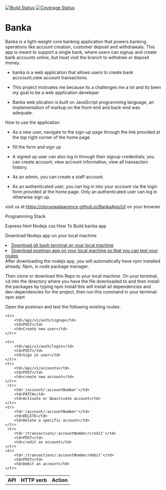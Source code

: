 [![Build Status](https://travis-ci.org/olorunwalawrence/BankaApp.svg?branch=develop)](https://travis-ci.org/olorunwalawrence/BankaApp) [![Coverage Status](https://coveralls.io/repos/github/olorunwalawrence/BankaApp/badge.svg?branch=develop)](https://coveralls.io/github/olorunwalawrence/BankaApp?branch=develop)
# Banka
Banka is a light-weight core banking application that powers banking operations like account creation, customer deposit and withdrawals. This app is meant to support a single bank, where users can signup and create bank accounts online, but must visit the branch to withdraw or deposit money..


* banka is a web application that allows users  to create bank acccount,view account transactions.

* This project motivates me  because its a challenges me a lot and its been my goal to be a web application developer

* Banka  web plication is built on JavaScript programming language, an implementation of  markup on the front-end and back-end was adequate.

How to use the application

* As a new user, navigate to the sign-up page through the link provided at the top right corner of the home page.
* fill the form and sign up

* A signed up user can also log in through their signup credentials;
you can create account, view account information, view all transaction history.
* As an admin, you can create a staff account.

* As an authenticated user, you can log in into your account via the login form provided at the home page. Only an authenticated user can log in otherwise sign up.

visit us at https://olorunwalawrence.github.io/BankaApp/UI on your browser

Programming Stack

Express
html
Nodejs
css
How To Build banka  app

Download Nodejs app on your local machine
<li><a href="https://git-scm.com/downloads">Download git bash terminal on your local machine</a></li>
<li><a href="https://www.getpostman.com/apps">Download postman app on your local machine so that you can test your routes</a></li>
</ul>
After downloading the nodejs app, you will automatically have npm installed already. Npm, is node package manager.

Then clone or download this Repo to your local machine. On your terminal, cd into the directory where you have the file downloaded to and then install the packages by typing
npm install
this will install all dependencies and dev-dependencies for the project, then run this command in your terminal:
npm start

Open the postman and test the following existing routes:


<table>
    <tr>
        <th>API</th>
        <th>HTTP verb</th>
        <th>Action</th>
    </tr>

    <tr>
        <td>/api/v1/auth/signup</td>
        <td>POST</td>
        <td>Create new user</td>
    </tr>

    <tr>
        <td>/api/v1/auth/login</td>
        <td>POST</td>
        <td>Sign in user</td>
    </tr>
    <tr>
        <td>/api/v1/accounts</td>
        <td>POST</td>
        <td>create new account</td>
    </tr>
     <tr>
        <td>'/account/:accountNumber'</td>
        <td>PATCH</td>
        <td>Activate or Deactivate account</td>
    </tr>
    <tr>
        <td>'/account/:accountNumber'</td>
        <td>DELETE</td>
        <td>Delete a specific account</td>
    </tr>
     <tr>
        <td>'/transactions/:accountNumber/credit'</td>
        <td>POST</td>
        <td>credit an account</td>
    </tr>
    <tr>
        <td>'/transactions/:accountNumber/debit'</td>
        <td>POST</td>
        <td>Debit an account</td>
    </tr>

   
</table>
